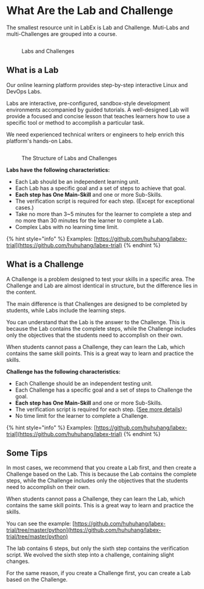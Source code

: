# What Are the Lab and Challenge

The smallest resource unit in LabEx is Lab and Challenge. Muti-Labs and multi-Challenges are grouped into a course.

<figure><img src="../.gitbook/assets/LabEx Planning@2x (2).png" alt=""><figcaption><p>Labs and Challenges</p></figcaption></figure>

## What is a Lab

Our online learning platform provides step-by-step interactive Linux and DevOps Labs.

Labs are interactive, pre-configured, sandbox-style development environments accompanied by guided tutorials. A well-designed Lab will provide a focused and concise lesson that teaches learners how to use a specific tool or method to accomplish a particular task.

We need experienced technical writers or engineers to help enrich this platform's hands-on Labs.

<figure><img src="../.gitbook/assets/LabEx Planning@2x (1).png" alt=""><figcaption><p>The Structure of Labs and Challenges</p></figcaption></figure>

**Labs have the following characteristics:**

- Each Lab should be an independent learning unit.
- Each Lab has a specific goal and a set of steps to achieve that goal.
- **Each step has One Main-Skill** and one or more Sub-Skills.
- The verification script is required for each step. (Except for exceptional cases.)
- Take no more than 3\~5 minutes for the learner to complete a step and no more than 30 minutes for the learner to complete a Lab.
- Complex Labs with no learning time limit.

{% hint style="info" %}
Examples: [https://github.com/huhuhang/labex-trial](https://github.com/huhuhang/labex-trial)
{% endhint %}

## What is a Challenge

A Challenge is a problem designed to test your skills in a specific area. The Challenge and Lab are almost identical in structure, but the difference lies in the content.

The main difference is that Challenges are designed to be completed by students, while Labs include the learning steps.

You can understand that the Lab is the answer to the Challenge. This is because the Lab contains the complete steps, while the Challenge includes only the objectives that the students need to accomplish on their own.

When students cannot pass a Challenge, they can learn the Lab, which contains the same skill points. This is a great way to learn and practice the skills.

**Challenge has the following characteristics:**

- Each Challenge should be an independent testing unit.
- Each Challenge has a specific goal and a set of steps to Challenge the goal.
- **Each step has One Main-Skill** and one or more Sub-Skills.
- The verification script is required for each step. ([See more details](how-to-start.md#verify-script))
- No time limit for the learner to complete a Challenge.

{% hint style="info" %}
Examples: [https://github.com/huhuhang/labex-trial](https://github.com/huhuhang/labex-trial)
{% endhint %}

## Some Tips

In most cases, we recommend that you create a Lab first, and then create a Challenge based on the Lab. This is because the Lab contains the complete steps, while the Challenge includes only the objectives that the students need to accomplish on their own.

When students cannot pass a Challenge, they can learn the Lab, which contains the same skill points. This is a great way to learn and practice the skills.

You can see the example: [https://github.com/huhuhang/labex-trial/tree/master/python](https://github.com/huhuhang/labex-trial/tree/master/python)

The lab contains 6 steps, but only the sixth step contains the verification script. We evolved the sixth step into a challenge, containing slight changes.

For the same reason, if you create a Challenge first, you can create a Lab based on the Challenge.
